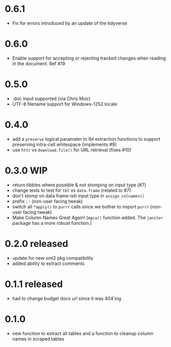 # 0.6.1

- Fix for errors introduced by an update of the tidyverse

# 0.6.0

- Enable support for accepting or rejecting tracked changes when
  reading in the document. Ref #19

# 0.5.0

- .doc input supported (via Chris Muir)
- UTF-8 filename support for Windows-1252 locale

# 0.4.0

- add a `preserve` logical paramater to tbl extraction functions to support preserving
  intra-cell whitespace (implements #9)
- use `httr` vs `download.file()` for URL retrieval (fixes #10)

# 0.3.0 WIP

- return tibbles where possible & not stomping on input type (#7)
- change tests to test for `tbl` vs `data.frame` (related to #7)
- don't stomp on data frame-ish input type in `assign_colnames()`
- prefix `::` (non-user facing tweak)
- switch all `*apply()` to `purrr` calls since we bother to import `purrr`  (non-user facing tweak)
- Make Column Names Great Again! (`mgca()` function added. The `janitor` package has a more robust function.)

# 0.2.0 released

- update for new xml2 pkg compatibility
- added ability to extract comments

# 0.1.1 released

- had to change budget docx url since it was 404'ing

# 0.1.0

- new function to extract all tables and a function
  to cleanup column names in scraped tables
